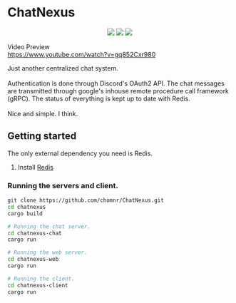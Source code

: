 # ChatNexus
<p align="center">
  <a href="https://app.codacy.com/gh/chomnr/ChatNexus/dashboard?utm_source=gh&utm_medium=referral&utm_content=&utm_campaign=Badge_grade"><img src="https://app.codacy.com/project/badge/Grade/2fa43e5859d34135b08ed7132c3cadf4"/></a>
  <img src="https://img.shields.io/github/commit-activity/m/chomnr/chatnexus?color=ff69b4"/>
  <img src="https://img.shields.io/github/repo-size/chomnr/chatnexus"/>
</p>

Video Preview<br>
https://www.youtube.com/watch?v=gq852Cxr980

Just another centralized chat system.
<br>
<br>
Authentication is done through Discord's OAuth2 API. The chat messages are transmitted through google's inhouse remote procedure call framework (gRPC). The status of everything is kept up to date with Redis.
<br>
<br>
Nice and simple. I think.

## Getting started
The only external dependency you need is Redis. 
<br>
1. Install [Redis](https://redis.io/download/)


### Running the servers and client.
```bash
git clone https://github.com/chomnr/ChatNexus.git
cd chatnexus
cargo build

# Running the chat server.
cd chatnexus-chat
cargo run

# Running the web server.
cd chatnexus-web
cargo run

# Running the client.
cd chatnexus-client
cargo run
```
